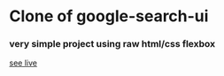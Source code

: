 # Clone of google-search-ui

### very simple project using raw html/css flexbox

[see live](https://ryan-riaz.github.io/google-ui-clone/)
